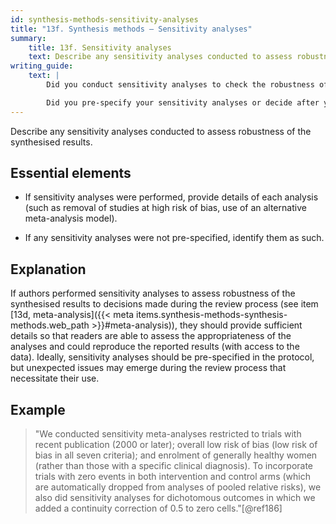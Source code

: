 ```yaml
---
id: synthesis-methods-sensitivity-analyses
title: "13f. Synthesis methods – Sensitivity analyses"
summary: 
    title: 13f. Sensitivity analyses
    text: Describe any sensitivity analyses conducted to assess robustness of the synthesized results.
writing_guide:
    text: |
        Did you conduct sensitivity analyses to check the robustness of your results?  For example, did you remove studies at high risk of bias, or use an additional meta-analysis model? 

        Did you pre-specify your sensitivity analyses or decide after you had collected the data?  Report which analyses were pre-specified and which were decided on later. 
---
```


Describe any sensitivity analyses conducted to assess robustness of the synthesised results.

## Essential elements

-   If sensitivity analyses were performed, provide details of each
    analysis (such as removal of studies at high risk of bias, use of an
    alternative meta-analysis model).

-   If any sensitivity analyses were not pre-specified, identify them as
    such.

## Explanation

If authors performed sensitivity analyses to assess
robustness of the synthesised results to decisions made during the
review process (see item [13d, meta-analysis]({{< meta items.synthesis-methods-synthesis-methods.web_path >}}#meta-analysis)), they should
provide sufficient details so that readers are able to assess the
appropriateness of the analyses and could reproduce the reported results
(with access to the data). Ideally, sensitivity analyses should be
pre-specified in the protocol, but unexpected issues may emerge during
the review process that necessitate their use.

## Example 

> "We conducted sensitivity meta-analyses restricted to trials with recent
publication (2000 or later); overall low risk of bias (low risk of bias
in all seven criteria); and enrolment of generally healthy women (rather
than those with a specific clinical diagnosis). To incorporate trials
with zero events in both intervention and control arms (which are
automatically dropped from analyses of pooled relative risks), we also
did sensitivity analyses for dichotomous outcomes in which we added a
continuity correction of 0.5 to zero cells."[@ref186]